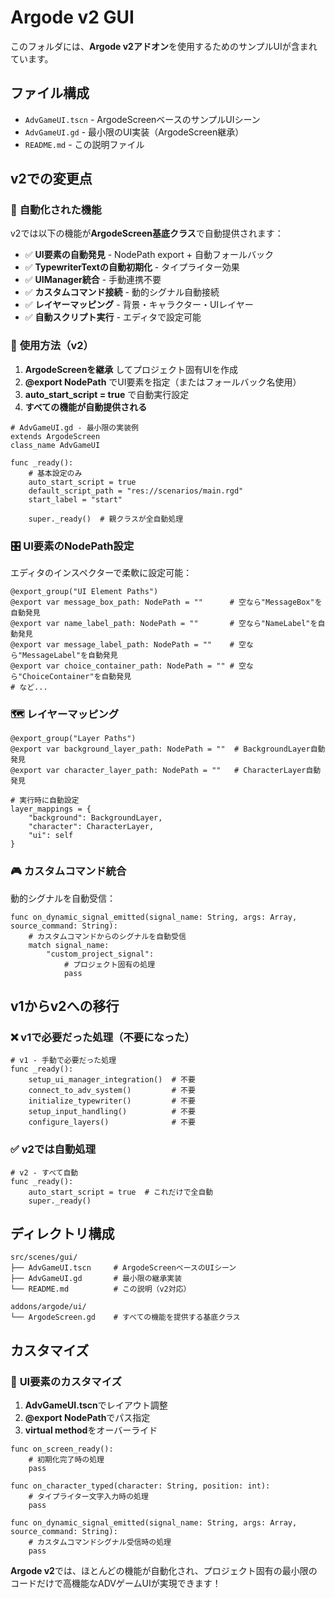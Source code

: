 # Argode v2 GUI

このフォルダには、**Argode v2アドオン**を使用するためのサンプルUIが含まれています。

## ファイル構成

- `AdvGameUI.tscn` - ArgodeScreenベースのサンプルUIシーン
- `AdvGameUI.gd` - 最小限のUI実装（ArgodeScreen継承）
- `README.md` - この説明ファイル

## v2での変更点

### 🎯 **自動化された機能**

v2では以下の機能が**ArgodeScreen基底クラス**で自動提供されます：

- ✅ **UI要素の自動発見** - NodePath export + 自動フォールバック
- ✅ **TypewriterTextの自動初期化** - タイプライター効果
- ✅ **UIManager統合** - 手動連携不要
- ✅ **カスタムコマンド接続** - 動的シグナル自動接続
- ✅ **レイヤーマッピング** - 背景・キャラクター・UIレイヤー
- ✅ **自動スクリプト実行** - エディタで設定可能

### 📝 **使用方法（v2）**

1. **ArgodeScreenを継承** してプロジェクト固有UIを作成
2. **@export NodePath** でUI要素を指定（またはフォールバック名使用）
3. **auto_start_script = true** で自動実行設定
4. **すべての機能が自動提供される**

```gdscript
# AdvGameUI.gd - 最小限の実装例
extends ArgodeScreen
class_name AdvGameUI

func _ready():
    # 基本設定のみ
    auto_start_script = true
    default_script_path = "res://scenarios/main.rgd"
    start_label = "start"
    
    super._ready()  # 親クラスが全自動処理
```

### 🎛️ **UI要素のNodePath設定**

エディタのインスペクターで柔軟に設定可能：

```gdscript
@export_group("UI Element Paths")
@export var message_box_path: NodePath = ""      # 空なら"MessageBox"を自動発見
@export var name_label_path: NodePath = ""       # 空なら"NameLabel"を自動発見
@export var message_label_path: NodePath = ""    # 空なら"MessageLabel"を自動発見
@export var choice_container_path: NodePath = "" # 空なら"ChoiceContainer"を自動発見
# など...
```

### 🗺️ **レイヤーマッピング**

```gdscript
@export_group("Layer Paths")
@export var background_layer_path: NodePath = ""  # BackgroundLayer自動発見
@export var character_layer_path: NodePath = ""   # CharacterLayer自動発見

# 実行時に自動設定
layer_mappings = {
    "background": BackgroundLayer,
    "character": CharacterLayer, 
    "ui": self
}
```

### 🎮 **カスタムコマンド統合**

動的シグナルを自動受信：

```gdscript
func on_dynamic_signal_emitted(signal_name: String, args: Array, source_command: String):
    # カスタムコマンドからのシグナルを自動受信
    match signal_name:
        "custom_project_signal":
            # プロジェクト固有の処理
            pass
```

## v1からv2への移行

### ❌ **v1で必要だった処理（不要になった）**

```gdscript
# v1 - 手動で必要だった処理
func _ready():
    setup_ui_manager_integration()  # 不要
    connect_to_adv_system()         # 不要
    initialize_typewriter()         # 不要
    setup_input_handling()          # 不要
    configure_layers()              # 不要
```

### ✅ **v2では自動処理**

```gdscript
# v2 - すべて自動
func _ready():
    auto_start_script = true  # これだけで全自動
    super._ready()
```

## ディレクトリ構成

```
src/scenes/gui/
├── AdvGameUI.tscn     # ArgodeScreenベースのUIシーン
├── AdvGameUI.gd       # 最小限の継承実装
└── README.md          # この説明（v2対応）

addons/argode/ui/
└── ArgodeScreen.gd    # すべての機能を提供する基底クラス
```

## カスタマイズ

### 🎨 **UI要素のカスタマイズ**

1. **AdvGameUI.tscn**でレイアウト調整
2. **@export NodePath**でパス指定
3. **virtual method**をオーバーライド

```gdscript
func on_screen_ready():
    # 初期化完了時の処理
    pass

func on_character_typed(character: String, position: int):
    # タイプライター文字入力時の処理
    pass

func on_dynamic_signal_emitted(signal_name: String, args: Array, source_command: String):
    # カスタムコマンドシグナル受信時の処理
    pass
```

**Argode v2**では、ほとんどの機能が自動化され、プロジェクト固有の最小限のコードだけで高機能なADVゲームUIが実現できます！